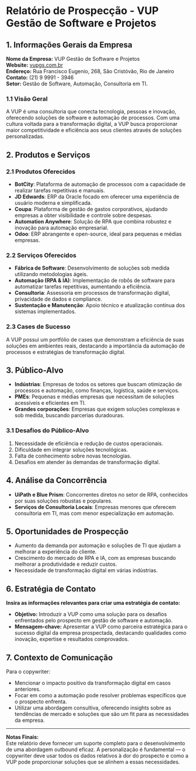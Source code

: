 # Relatório de Prospecção - VUP Gestão de Software e Projetos

## 1. Informações Gerais da Empresa
**Nome da Empresa:** VUP Gestão de Software e Projetos  
**Website:** [vupgs.com.br](https://vupgs.com.br/)  
**Endereço:** Rua Francisco Eugenio, 268, São Cristóvão, Rio de Janeiro  
**Contato:** (21) 9 9991 - 3946  
**Setor:** Gestão de Software, Automação, Consultoria em TI.

### 1.1 Visão Geral
A VUP é uma consultoria que conecta tecnologia, pessoas e inovação, oferecendo soluções de software e automação de processos. Com uma cultura voltada para a transformação digital, a VUP busca proporcionar maior competitividade e eficiência aos seus clientes através de soluções personalizadas.

## 2. Produtos e Serviços
### 2.1 Produtos Oferecidos
- **BotCity**: Plataforma de automação de processos com a capacidade de realizar tarefas repetitivas e manuais.
- **JD Edwards**: ERP da Oracle focado em oferecer uma experiência de usuário moderna e simplificada.
- **Coupa**: Plataforma de gestão de gastos corporativos, ajudando empresas a obter visibilidade e controle sobre despesas.
- **Automation Anywhere**: Solução de RPA que combina robustez e inovação para automação empresarial.
- **Odoo**: ERP abrangente e open-source, ideal para pequenas e médias empresas.

### 2.2 Serviços Oferecidos
- **Fábrica de Software**: Desenvolvimento de soluções sob medida utilizando metodologias ágeis.
- **Automação (RPA & IA)**: Implementação de robôs de software para automatizar tarefas repetitivas, aumentando a eficiência.
- **Consultoria**: Assessoria em processos de transformação digital, privacidade de dados e compliance.
- **Sustentação e Manutenção**: Apoio técnico e atualização contínua dos sistemas implementados.
  
### 2.3 Cases de Sucesso
A VUP possui um portfólio de cases que demonstram a eficiência de suas soluções em ambientes reais, destacando a importância da automação de processos e estratégias de transformação digital.

## 3. Público-Alvo
- **Indústrias**: Empresas de todos os setores que buscam otimização de processos e automação, como finanças, logística, saúde e serviços.
- **PMEs**: Pequenas e médias empresas que necessitam de soluções acessíveis e eficientes em TI.
- **Grandes corporações**: Empresas que exigem soluções complexas e sob medida, buscando parcerias duradouras.

### 3.1 Desafios do Público-Alvo
1. Necessidade de eficiência e redução de custos operacionais.
2. Dificuldade em integrar soluções tecnológicas.
3. Falta de conhecimento sobre novas tecnologias.
4. Desafios em atender às demandas de transformação digital.

## 4. Análise da Concorrência
- **UiPath e Blue Prism**: Concorrentes diretos no setor de RPA, conhecidos por suas soluções robustas e populares.
- **Serviços de Consultoria Locais**: Empresas menores que oferecem consultoria em TI, mas com menor especialização em automação.

## 5. Oportunidades de Prospecção
- Aumento da demanda por automação e soluções de TI que ajudam a melhorar a experiência do cliente.
- Crescimento do mercado de RPA e IA, com as empresas buscando melhorar a produtividade e reduzir custos.
- Necessidade de transformação digital em várias indústrias.

## 6. Estratégia de Contato
**Insira as informações relevantes para criar uma estratégia de contato:**  
- **Objetivo:** Introduzir a VUP como uma solução para os desafios enfrentados pelo prospecto em gestão de software e automação.
- **Mensagem-chave:** Apresentar a VUP como parceira estratégica para o sucesso digital da empresa prospectada, destacando qualidades como inovação, expertise e resultados comprovados.

## 7. Contexto de Comunicação
Para o copywriter: 
- Mencionar o impacto positivo da transformação digital em casos anteriores.
- Focar em como a automação pode resolver problemas específicos que o prospecto enfrenta.
- Utilizar uma abordagem consultiva, oferecendo insights sobre as tendências de mercado e soluções que são um fit para as necessidades da empresa.

---

**Notas Finais:**  
Este relatório deve fornecer um suporte completo para o desenvolvimento de uma abordagem outbound eficaz. A personalização é fundamental — o copywriter deve usar todos os dados relativos à dor do prospecto e como a VUP pode proporcionar soluções que se alinhem a essas necessidades.